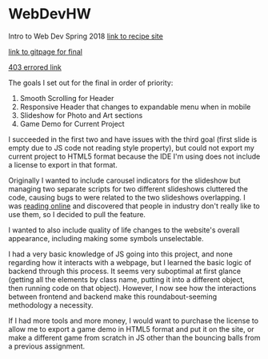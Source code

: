 # WebDevHW
Intro to Web Dev Spring 2018
[link to recipe site](http://sites.bxmc.poly.edu/~danieljiang/Web%20Dev/recipe.html)

[link to gitpage for final](https://sensaiyan.github.io)

[403 errored link](http://sites.bxmc.poly.edu/~danieljiang/self/danio/)

The goals I set out for the final in order of priority:
1. Smooth Scrolling for Header
2. Responsive Header that changes to expandable menu when in mobile
3. Slideshow for Photo and Art sections
4. Game Demo for Current Project

I succeeded in the first two and have issues with the third goal (first slide is empty due to JS code not reading style property), but could not export my current project to HTML5 format because the IDE I'm using does not include a license to export in that format.

Originally I wanted to include carousel indicators for the slideshow but managing two separate scripts for two different slideshows cluttered the code, causing bugs to were related to the two slideshows overlapping. I was [reading online](https://conversionxl.com/blog/dont-use-automatic-image-sliders-or-carousels/) and discovered that people in industry don't really like to use them, so I decided to pull the feature.

I wanted to also include quality of life changes to the website's overall appearance, including making some symbols unselectable.

I had a very basic knowledge of JS going into this project, and none regarding how it interacts with a webpage, but I learned the basic logic of backend through this process. It seems very suboptimal at first glance (getting all the elements by class name, putting it into a different object, then running code on that object). However, I now see how the interactions between frontend and backend make this roundabout-seeming methodology a necessity.

If I had more tools and more money, I would want to purchase the license to allow me to export a game demo in HTML5 format and put it on the site, or make a different game from scratch in JS other than the bouncing balls from a previous assignment.